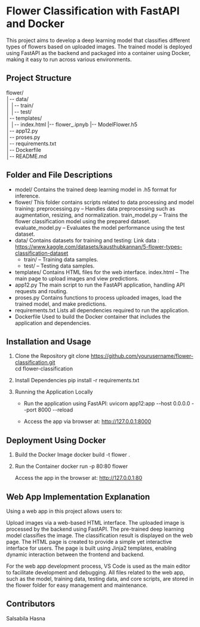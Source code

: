 # Flower Classification with FastAPI and Docker

This project aims to develop a deep learning model that classifies different types of flowers based on uploaded images. The trained model is deployed using FastAPI as the backend and packaged into a container using Docker, making it easy to run across various environments.

## Project Structure

flower/  
│-- data/  
│   │-- train/  
│   │-- test/  
│-- templates/  
│   │-- index.html
|-- flower_.ipnyb
|-- ModelFlower.h5  
│-- app12.py  
│-- proses.py  
│-- requirements.txt  
│-- Dockerfile  
│-- README.md  

## Folder and File Descriptions
* model/
    Contains the trained deep learning model in .h5 format for inference.
* flower/
    This folder contains scripts related to data processing and model training:
    preprocessing.py – Handles data preprocessing such as augmentation, resizing, and normalization.
    train_model.py – Trains the flower classification model using the prepared dataset.
    evaluate_model.py – Evaluates the model performance using the test dataset.
* data/
    Contains datasets for training and testing:
    Link data : https://www.kaggle.com/datasets/kausthubkannan/5-flower-types-classification-dataset
    * train/ – Training data samples.
    * test/ – Testing data samples.
* templates/
    Contains HTML files for the web interface.
    index.html – The main page to upload images and view predictions.
* app12.py
    The main script to run the FastAPI application, handling API requests and routing.
* proses.py
    Contains functions to process uploaded images, load the trained model, and make predictions.
* requirements.txt
    Lists all dependencies required to run the application.
* Dockerfile
    Used to build the Docker container that includes the application and dependencies.


## Installation and Usage

1. Clone the Repository
    git clone https://github.com/yourusername/flower-classification.git  
    cd flower-classification  

2. Install Dependencies
    pip install -r requirements.txt  

3. Running the Application Locally
    * Run the application using FastAPI:
        uvicorn app12:app --host 0.0.0.0 --port 8000 --reload  

    * Access the app via browser at:
        http://127.0.0.1:8000  

## Deployment Using Docker

1. Build the Docker Image
    docker build -t flower . 

2. Run the Container
    docker run -p 80:80 flower

    Access the app in the browser at:
    http://127.0.0.1:80

## Web App Implementation Explanation
Using a web app in this project allows users to:

Upload images via a web-based HTML interface.
The uploaded image is processed by the backend using FastAPI.
The pre-trained deep learning model classifies the image.
The classification result is displayed on the web page.
The HTML page is created to provide a simple yet interactive interface for users. The page is built using Jinja2 templates, enabling dynamic interaction between the frontend and backend.

For the web app development process, VS Code is used as the main editor to facilitate development and debugging. All files related to the web app, such as the model, training data, testing data, and core scripts, are stored in the flower folder for easy management and maintenance.

## Contributors
Salsabila Hasna
